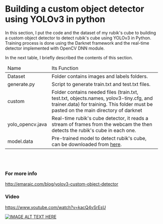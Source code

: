 # Building a custom object detector using YOLOv3 in python

In this section, I put the code and the dataset of my rubik's cube to building a custom object detector to detect rubik's cube using YOLOv3 in Python. Training process is done using the Darknet framework and the real-time detector implemented with OpenCV DNN module.

  In the next table, I briefly described the contents of this section.

  <table class="table table-bordered table-striped" style="margin: 0 auto !important;float: none !important;width: auto;"> <thead> 									
	<tr> <td>Name</td> <td>Its Function</td> </tr> </thead>
	 <tbody> 
     	 <tr> <td>Dataset</td> <td>Folder contains images and labels folders.</td> </tr> 
<tr> <td>generate.py</td> <td>Script to generate train.txt and test.txt files.</td></tr>  
	 <tr> <td>custom</td> <td>Folder contains needed files (train.txt, test.txt, objects.names, yolov3-tiny.cfg, and trainer.data) for training. This folder must be pasted on the main directory of darknet</td> </tr> 
	<tr> <td>yolo_opencv.java</td> <td>Real-time rubik's cube detector, it reads a stream of frames from the webcam the then detects the rubik's cube in each one.</td> </tr> <tr> <td>model.data</td> <td>Pre-trained model to detect rubik's cube, can be downloaded from <a tyle="color:#337ab7;"    target="_blank" href="https://drive.google.com/file/d/1jBM9FzRSCVvOoBptUJSF51rvLJ_Tceu_/view?usp=sharing">here</a>.</td> </tr> 
</tbody></table>

<br><br>

### For more info

http://emaraic.com/blog/yolov3-custom-object-detector


### Video 

https://www.youtube.com/watch?v=kacQ4vSrEsU

[![IMAGE ALT TEXT HERE](https://img.youtube.com/vi/kacQ4vSrEsU/3.jpg)](https://www.youtube.com/watch?v=kacQ4vSrEsU)
   
   
   

